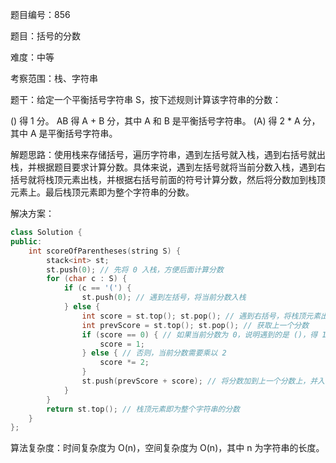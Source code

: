 题目编号：856

题目：括号的分数

难度：中等

考察范围：栈、字符串

题干：给定一个平衡括号字符串 S，按下述规则计算该字符串的分数：

() 得 1 分。
AB 得 A + B 分，其中 A 和 B 是平衡括号字符串。
(A) 得 2 * A 分，其中 A 是平衡括号字符串。

解题思路：使用栈来存储括号，遍历字符串，遇到左括号就入栈，遇到右括号就出栈，并根据题目要求计算分数。具体来说，遇到左括号就将当前分数入栈，遇到右括号就将栈顶元素出栈，并根据右括号前面的符号计算分数，然后将分数加到栈顶元素上。最后栈顶元素即为整个字符串的分数。

解决方案：

```cpp
class Solution {
public:
    int scoreOfParentheses(string S) {
        stack<int> st;
        st.push(0); // 先将 0 入栈，方便后面计算分数
        for (char c : S) {
            if (c == '(') {
                st.push(0); // 遇到左括号，将当前分数入栈
            } else {
                int score = st.top(); st.pop(); // 遇到右括号，将栈顶元素出栈
                int prevScore = st.top(); st.pop(); // 获取上一个分数
                if (score == 0) { // 如果当前分数为 0，说明遇到的是 ()，得 1 分
                    score = 1;
                } else { // 否则，当前分数需要乘以 2
                    score *= 2;
                }
                st.push(prevScore + score); // 将分数加到上一个分数上，并入栈
            }
        }
        return st.top(); // 栈顶元素即为整个字符串的分数
    }
};
```

算法复杂度：时间复杂度为 O(n)，空间复杂度为 O(n)，其中 n 为字符串的长度。